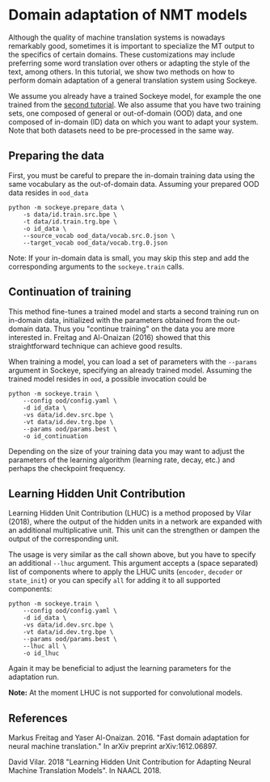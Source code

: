 # Domain adaptation of NMT models

Although the quality of machine translation systems is nowadays remarkably
good, sometimes it is important to specialize the MT output to the specifics of
certain domains. These customizations may include preferring some word
translation over others or adapting the style of the text, among others. In
this tutorial, we show two methods on how to perform domain adaptation of a
general translation system using Sockeye.

We assume you already have a trained Sockeye model, for example the one trained
from the [second tutorial](../wmt/README.md). We also assume that you have two
training sets, one composed of general or out-of-domain (OOD) data, and one
composed of in-domain (ID) data on which you want to adapt your system. Note
that both datasets need to be pre-processed in the same way.

## Preparing the data

First, you must be careful to prepare the in-domain training data using the same
vocabulary as the out-of-domain data. Assuming your prepared OOD data resides
in `ood_data`

    python -m sockeye.prepare_data \
        -s data/id.train.src.bpe \
        -t data/id.train.trg.bpe \
        -o id_data \
        --source_vocab ood_data/vocab.src.0.json \
        --target_vocab ood_data/vocab.trg.0.json

Note: If your in-domain data is small, you may skip this step and add the
corresponding arguments to the `sockeye.train` calls.

## Continuation of training

This method fine-tunes a trained model and starts a second training run on
in-domain data, initialized with the parameters obtained from the out-domain
data. Thus you "continue training" on the data you are more interested in.
Freitag and Al-Onaizan (2016) showed that this straightforward technique can
achieve good results.

When training a model, you can load a set of parameters with the `--params`
argument in Sockeye, specifying an already trained model. Assuming the trained
model resides in `ood`, a possible invocation could be

    python -m sockeye.train \
        --config ood/config.yaml \
        -d id_data \
        -vs data/id.dev.src.bpe \
        -vt data/id.dev.trg.bpe \
        --params ood/params.best \
        -o id_continuation

Depending on the size of your training data you may want to adjust the
parameters of the learning algorithm (learning rate, decay, etc.) and perhaps
the checkpoint frequency.

## Learning Hidden Unit Contribution

Learning Hidden Unit Contribution (LHUC) is a method proposed by Vilar (2018),
where the output of the hidden units in a network are expanded with an
additional multiplicative unit. This unit can the strengthen or dampen the
output of the corresponding unit.

The usage is very similar as the call shown above, but you have to specify an
additional `--lhuc` argument. This argument accepts a (space separated) list of
components where to apply the LHUC units (`encoder`, `decoder` or `state_init`)
or you can specify `all` for adding it to all supported components:

    python -m sockeye.train \
        --config ood/config.yaml \
        -d id_data \
        -vs data/id.dev.src.bpe \
        -vt data/id.dev.trg.bpe \
        --params ood/params.best \
        --lhuc all \
        -o id_lhuc

Again it may be beneficial to adjust the learning parameters for the adaptation run.

**Note:** At the moment LHUC is not supported for convolutional models.

## References

Markus Freitag and Yaser Al-Onaizan. 2016. "Fast domain adaptation for neural
machine translation." In arXiv preprint arXiv:1612.06897.

David Vilar. 2018 "Learning Hidden Unit Contribution for Adapting Neural
Machine Translation Models". In NAACL 2018.

